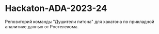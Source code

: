 # Hackaton-ADA-2023-24
Репозиторий команды "Душители питона" для хакатона по прикладной аналитике данных от Ростелекома.
